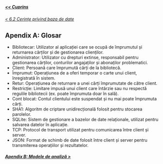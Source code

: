 ##### [<< Cuprins](Cuprins.md)
###### [< 6.2 Cerințe privind baza de date](/Documentație/6%20Alte%20cerințe/6.2%20Cerințe%20privind%20baza%20de%20date.md)
## Apendix A: Glosar
- Bibliotecar: Utilizator al aplicației care se ocupă de împrumutul și returnarea cărților și de gestionarea clienților.
- Administrator: Utilizator cu drepturi extinse, responsabil pentru gestionarea cărților, conturilor angajaților și abonaților problematici.
- Client: Persoană care împrumută cărți de la bibliotecă.
- Împrumut: Operațiunea de a oferi temporar o carte unui client, înregistrată în sistem.
- Retur: Operațiunea de returnare a unei cărți împrumutate de către client.
- Restricție: Limitare impusă unui client care întârzie sau nu respectă regulile bibliotecii (ex. poate împrumuta doar în sală).
- Cont blocat: Contul clientului este suspendat și nu mai poate împrumuta cărți.
- SHA1: Algoritm de criptare unidirecțională folosit pentru stocarea parolelor.
- SQLite: Sistem de gestionare a bazelor de date relaționale, utilizat pentru salvarea datelor în aplicație.
- TCP: Protocol de transport utilizat pentru comunicarea între client și server.
- JSON: Format de schimb de date folosit între client și server pentru transmiterea operațiilor și rezultatelor.
##### [Apendix B: Modele de analiză >](Apendix%20B-Modele%20de%20analiză.md)
